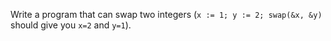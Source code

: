 Write a program that can swap two integers (`x := 1; y := 2; swap(&x, &y)` should give you `x=2` and `y=1`).